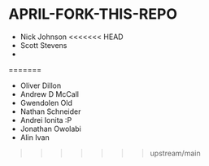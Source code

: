 # APRIL-FORK-THIS-REPO

- Nick Johnson
<<<<<<< HEAD
- Scott Stevens
-
=======
- Oliver Dillon
- Andrew D McCall
- Gwendolen Old
- Nathan Schneider
- Andrei Ionita :P
- Jonathan Owolabi
- Alin Ivan
>>>>>>> upstream/main
